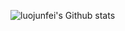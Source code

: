 ![luojunfei's Github stats](https://github-readme-stats.vercel.app/api?username=luojunfei&show_icons=true)
